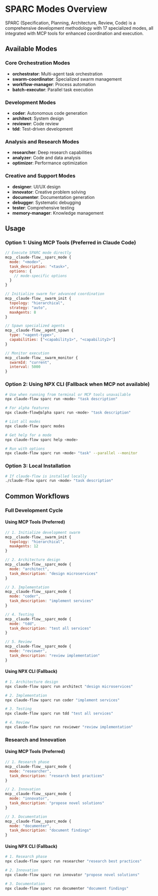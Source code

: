 # SPARC Modes Overview

SPARC (Specification, Planning, Architecture, Review, Code) is a comprehensive development methodology with 17 specialized modes, all integrated with MCP tools for enhanced coordination and execution.

## Available Modes

### Core Orchestration Modes
- **orchestrator**: Multi-agent task orchestration
- **swarm-coordinator**: Specialized swarm management
- **workflow-manager**: Process automation
- **batch-executor**: Parallel task execution

### Development Modes
- **coder**: Autonomous code generation
- **architect**: System design
- **reviewer**: Code review
- **tdd**: Test-driven development

### Analysis and Research Modes
- **researcher**: Deep research capabilities
- **analyzer**: Code and data analysis
- **optimizer**: Performance optimization

### Creative and Support Modes
- **designer**: UI/UX design
- **innovator**: Creative problem solving
- **documenter**: Documentation generation
- **debugger**: Systematic debugging
- **tester**: Comprehensive testing
- **memory-manager**: Knowledge management

## Usage

### Option 1: Using MCP Tools (Preferred in Claude Code)
```javascript
// Execute SPARC mode directly
mcp__claude-flow__sparc_mode {
  mode: "<mode>",
  task_description: "<task>",
  options: {
    // mode-specific options
  }
}

// Initialize swarm for advanced coordination
mcp__claude-flow__swarm_init {
  topology: "hierarchical",
  strategy: "auto",
  maxAgents: 8
}

// Spawn specialized agents
mcp__claude-flow__agent_spawn {
  type: "<agent-type>",
  capabilities: ["<capability1>", "<capability2>"]
}

// Monitor execution
mcp__claude-flow__swarm_monitor {
  swarmId: "current",
  interval: 5000
}
```

### Option 2: Using NPX CLI (Fallback when MCP not available)
```bash
# Use when running from terminal or MCP tools unavailable
npx claude-flow sparc run <mode> "task description"

# For alpha features
npx claude-flow@alpha sparc run <mode> "task description"

# List all modes
npx claude-flow sparc modes

# Get help for a mode
npx claude-flow sparc help <mode>

# Run with options
npx claude-flow sparc run <mode> "task" --parallel --monitor
```

### Option 3: Local Installation
```bash
# If claude-flow is installed locally
./claude-flow sparc run <mode> "task description"
```

## Common Workflows

### Full Development Cycle

#### Using MCP Tools (Preferred)
```javascript
// 1. Initialize development swarm
mcp__claude-flow__swarm_init {
  topology: "hierarchical",
  maxAgents: 12
}

// 2. Architecture design
mcp__claude-flow__sparc_mode {
  mode: "architect",
  task_description: "design microservices"
}

// 3. Implementation
mcp__claude-flow__sparc_mode {
  mode: "coder",
  task_description: "implement services"
}

// 4. Testing
mcp__claude-flow__sparc_mode {
  mode: "tdd",
  task_description: "test all services"
}

// 5. Review
mcp__claude-flow__sparc_mode {
  mode: "reviewer",
  task_description: "review implementation"
}
```

#### Using NPX CLI (Fallback)
```bash
# 1. Architecture design
npx claude-flow sparc run architect "design microservices"

# 2. Implementation
npx claude-flow sparc run coder "implement services"

# 3. Testing
npx claude-flow sparc run tdd "test all services"

# 4. Review
npx claude-flow sparc run reviewer "review implementation"
```

### Research and Innovation

#### Using MCP Tools (Preferred)
```javascript
// 1. Research phase
mcp__claude-flow__sparc_mode {
  mode: "researcher",
  task_description: "research best practices"
}

// 2. Innovation
mcp__claude-flow__sparc_mode {
  mode: "innovator",
  task_description: "propose novel solutions"
}

// 3. Documentation
mcp__claude-flow__sparc_mode {
  mode: "documenter",
  task_description: "document findings"
}
```

#### Using NPX CLI (Fallback)
```bash
# 1. Research phase
npx claude-flow sparc run researcher "research best practices"

# 2. Innovation
npx claude-flow sparc run innovator "propose novel solutions"

# 3. Documentation
npx claude-flow sparc run documenter "document findings"
```

